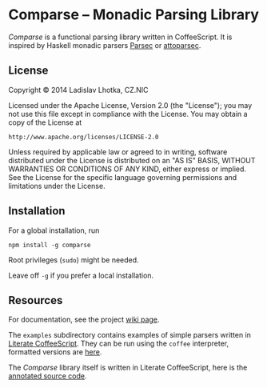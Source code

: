 Comparse – Monadic Parsing Library
==================================

_Comparse_ is a functional parsing library written in CoffeeScript. It
is inspired by Haskell monadic parsers
[Parsec](https://wiki.haskell.org/Parsec) or
[attoparsec](https://github.com/bos/attoparsec "attoparsec").

License
-------

Copyright © 2014 Ladislav Lhotka, CZ.NIC

Licensed under the Apache License, Version 2.0 (the "License");
you may not use this file except in compliance with the License.
You may obtain a copy of the License at

    http://www.apache.org/licenses/LICENSE-2.0

Unless required by applicable law or agreed to in writing, software
distributed under the License is distributed on an "AS IS" BASIS,
WITHOUT WARRANTIES OR CONDITIONS OF ANY KIND, either express or implied.
See the License for the specific language governing permissions and
limitations under the License.


Installation
------------

For a global installation, run

    npm install -g comparse

Root privileges (`sudo`) might be needed.

Leave off `-g` if you prefer a local installation.

Resources
---------

For documentation, see the project
[wiki page](https://github.com/llhotka/comparse/wiki).

The `examples` subdirectory contains examples of simple parsers
written in [Literate CoffeeScript](http://coffeescript.org/#literate "Literate
Coffeescript"). They can be run using the `coffee` interpreter,
formatted versions are [here](https://github.com/llhotka/comparse/wiki/examples).

The _Comparse_ library itself is written in Literate CoffeeScript,
here is the
[annotated source code](https://github.com/llhotka/comparse/wiki/comparse).
